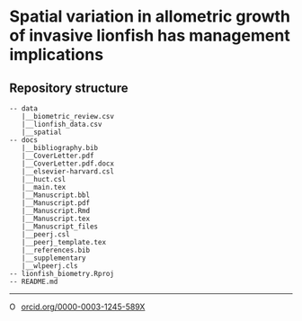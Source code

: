 # Spatial variation in allometric growth of invasive lionfish has management implications


## Repository structure 

```
-- data
   |__biometric_review.csv
   |__lionfish_data.csv
   |__spatial
-- docs
   |__bibliography.bib
   |__CoverLetter.pdf
   |__CoverLetter.pdf.docx
   |__elsevier-harvard.csl
   |__huct.csl
   |__main.tex
   |__Manuscript.bbl
   |__Manuscript.pdf
   |__Manuscript.Rmd
   |__Manuscript.tex
   |__Manuscript_files
   |__peerj.csl
   |__peerj_template.tex
   |__references.bib
   |__supplementary
   |__wlpeerj.cls
-- lionfish_biometry.Rproj
-- README.md
```

--------- 

<a href="https://orcid.org/0000-0003-1245-589X" target="orcid.widget" rel="noopener noreferrer" style="vertical-align:top;"><img src="https://orcid.org/sites/default/files/images/orcid_16x16.png" style="width:1em;margin-right:.5em;" alt="ORCID iD icon">orcid.org/0000-0003-1245-589X</a>
